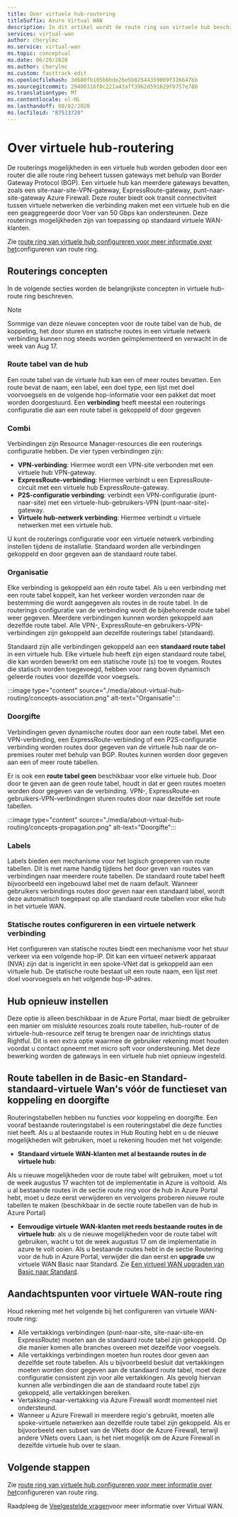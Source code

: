```yaml
---
title: Over virtuele hub-routering
titleSuffix: Azure Virtual WAN
description: In dit artikel wordt de route ring van virtuele hub beschreven
services: virtual-wan
author: cherylmc
ms.service: virtual-wan
ms.topic: conceptual
ms.date: 06/29/2020
ms.author: cherylmc
ms.custom: fasttrack-edit
ms.openlocfilehash: 3d680fb105b6bde26e5b02544359009f316647bb
ms.sourcegitcommit: 29400316f0c221a43aff3962d591629f0757e780
ms.translationtype: MT
ms.contentlocale: nl-NL
ms.lasthandoff: 08/02/2020
ms.locfileid: "87513720"
---
```

# <a name="about-virtual-hub-routing"></a>Over virtuele hub-routering

De routerings mogelijkheden in een virtuele hub worden geboden door een router die alle route ring beheert tussen gateways met behulp van Border Gateway Protocol (BGP). Een virtuele hub kan meerdere gateways bevatten, zoals een site-naar-site-VPN-gateway, ExpressRoute-gateway, punt-naar-site-gateway Azure Firewall. Deze router biedt ook transit connectiviteit tussen virtuele netwerken die verbinding maken met een virtuele hub en die een geaggregeerde door Voer van 50 Gbps kan ondersteunen. Deze routerings mogelijkheden zijn van toepassing op standaard virtuele WAN-klanten. 

Zie [route ring van virtuele hub configureren voor meer informatie over het](how-to-virtual-hub-routing.md)configureren van route ring.

## <a name="routing-concepts"></a><a name="concepts"></a>Routerings concepten

In de volgende secties worden de belangrijkste concepten in virtuele hub-route ring beschreven.

> [!NOTE]
> Sommige van deze nieuwe concepten voor de route tabel van de hub, de koppeling, het door sturen en statische routes in een virtuele netwerk verbinding kunnen nog steeds worden geïmplementeerd en verwacht in de week van Aug 17.
>

### <a name="hub-route-table"></a><a name="hub-route"></a>Route tabel van de hub

Een route tabel van de virtuele hub kan een of meer routes bevatten. Een route bevat de naam, een label, een doel type, een lijst met doel voorvoegsels en de volgende hop-informatie voor een pakket dat moet worden doorgestuurd. Een **verbinding** heeft meestal een routerings configuratie die aan een route tabel is gekoppeld of door gegeven

### <a name="connection"></a><a name="connection"></a>Combi

Verbindingen zijn Resource Manager-resources die een routerings configuratie hebben. De vier typen verbindingen zijn:

* **VPN-verbinding**: Hiermee wordt een VPN-site verbonden met een virtuele hub VPN-gateway.
* **ExpressRoute-verbinding**: Hiermee verbindt u een ExpressRoute-circuit met een virtuele hub ExpressRoute-gateway.
* **P2S-configuratie verbinding**: verbindt een VPN-configuratie (punt-naar-site) met een virtuele-hub-gebruikers-VPN (punt-naar-site)-gateway.
* **Virtuele hub-netwerk verbinding**: Hiermee verbindt u virtuele netwerken met een virtuele hub.

U kunt de routerings configuratie voor een virtuele netwerk verbinding instellen tijdens de installatie. Standaard worden alle verbindingen gekoppeld en door gegeven aan de standaard route tabel.

### <a name="association"></a><a name="association"></a>Organisatie

Elke verbinding is gekoppeld aan één route tabel. Als u een verbinding met een route tabel koppelt, kan het verkeer worden verzonden naar de bestemming die wordt aangegeven als routes in de route tabel. In de routerings configuratie van de verbinding wordt de bijbehorende route tabel weer gegeven.  Meerdere verbindingen kunnen worden gekoppeld aan dezelfde route tabel. Alle VPN-, ExpressRoute-en gebruikers-VPN-verbindingen zijn gekoppeld aan dezelfde routerings tabel (standaard).

Standaard zijn alle verbindingen gekoppeld aan een **standaard route tabel** in een virtuele hub. Elke virtuele hub heeft zijn eigen standaard route tabel, die kan worden bewerkt om een statische route (s) toe te voegen. Routes die statisch worden toegevoegd, hebben voor rang boven dynamisch geleerde routes voor dezelfde voor voegsels.

:::image type="content" source="./media/about-virtual-hub-routing/concepts-association.png" alt-text="Organisatie":::

### <a name="propagation"></a><a name="propagation"></a>Doorgifte

Verbindingen geven dynamische routes door aan een route tabel. Met een VPN-verbinding, een ExpressRoute-verbinding of een P2S-configuratie verbinding worden routes door gegeven van de virtuele hub naar de on-premises router met behulp van BGP. Routes kunnen worden door gegeven aan een of meer route tabellen.

Er is ook een **route tabel geen** beschikbaar voor elke virtuele hub. Door door te geven aan de geen route tabel, houdt in dat er geen routes moeten worden door gegeven van de verbinding. VPN-, ExpressRoute-en gebruikers-VPN-verbindingen sturen routes door naar dezelfde set route tabellen.

:::image type="content" source="./media/about-virtual-hub-routing/concepts-propagation.png" alt-text="Doorgifte":::

### <a name="labels"></a><a name="static"></a>Labels
Labels bieden een mechanisme voor het logisch groeperen van route tabellen. Dit is met name handig tijdens het door geven van routes van verbindingen naar meerdere route tabellen. De standaard route tabel heeft bijvoorbeeld een ingebouwd label met de naam default. Wanneer gebruikers verbindings routes door geven naar een standaard label, wordt deze automatisch toegepast op alle standaard route tabellen voor elke hub in het virtuele WAN. 

### <a name="configuring-static-routes-in-a-virtual-network-connection"></a><a name="static"></a>Statische routes configureren in een virtuele netwerk verbinding

Het configureren van statische routes biedt een mechanisme voor het stuur verkeer via een volgende hop-IP. Dit kan een virtueel netwerk apparaat (NVA) zijn dat is ingericht in een spoke-VNet dat is gekoppeld aan een virtuele hub. De statische route bestaat uit een route naam, een lijst met doel voorvoegsels en het volgende hop-IP-adres.

## <a name="reset-hub"></a><a name="route"></a>Hub opnieuw instellen
Deze optie is alleen beschikbaar in de Azure Portal, maar biedt de gebruiker een manier om mislukte resources zoals route tabellen, hub-router of de virtuele-hub-resource zelf terug te brengen naar de inrichtings status Rightful. Dit is een extra optie waarmee de gebruiker rekening moet houden voordat u contact opneemt met micro soft voor ondersteuning. Met deze bewerking worden de gateways in een virtuele hub niet opnieuw ingesteld. 

## <a name="route-tables-in-basic-and-standard-virtual-wans-prior-to-the-feature-set-of-association-and-propagation"></a><a name="route"></a>Route tabellen in de Basic-en Standard-standaard-virtuele Wan's vóór de functieset van koppeling en doorgifte

Routeringstabellen hebben nu functies voor koppeling en doorgifte. Een vooraf bestaande routeringstabel is een routeringstabel die deze functies niet heeft. Als u al bestaande routes in Hub Routing hebt en u de nieuwe mogelijkheden wilt gebruiken, moet u rekening houden met het volgende:

* **Standaard virtuele WAN-klanten met al bestaande routes in de virtuele hub**:

Als u nieuwe mogelijkheden voor de route tabel wilt gebruiken, moet u tot de week augustus 17 wachten tot de implementatie in Azure is voltooid. Als u al bestaande routes in de sectie route ring voor de hub in Azure Portal hebt, moet u deze eerst verwijderen en vervolgens proberen nieuwe route tabellen te maken (beschikbaar in de sectie route tabellen van de hub in Azure Portal)

* **Eenvoudige virtuele WAN-klanten met reeds bestaande routes in de virtuele hub**: als u de nieuwe mogelijkheden voor de route tabel wilt gebruiken, wacht u tot de week augustus 17 om de implementatie in azure te volt ooien. Als u bestaande routes hebt in de sectie Routering voor de hub in Azure Portal, verwijder die dan eerst en **upgrade** uw virtuele WAN Basic naar Standard. Zie [Een virtueel WAN upgraden van Basic naar Standard](upgrade-virtual-wan.md).

## <a name="virtual-wan-routing-considerations"></a><a name="considerations"></a>Aandachtspunten voor virtuele WAN-route ring

Houd rekening met het volgende bij het configureren van virtuele WAN-route ring:

* Alle vertakkings verbindingen (punt-naar-site, site-naar-site-en ExpressRoute) moeten aan de standaard route tabel zijn gekoppeld. Op die manier komen alle branches overeen met dezelfde voor voegsels.
* Alle vertakkings verbindingen moeten hun routes door geven aan dezelfde set route tabellen. Als u bijvoorbeeld besluit dat vertakkingen moeten worden door gegeven aan de standaard route tabel, moet deze configuratie consistent zijn voor alle vertakkingen. Als gevolg hiervan kunnen alle verbindingen die aan de standaard route tabel zijn gekoppeld, alle vertakkingen bereiken.
* Vertakking-naar-vertakking via Azure Firewall wordt momenteel niet ondersteund.
* Wanneer u Azure Firewall in meerdere regio's gebruikt, moeten alle spoke-virtuele netwerken aan dezelfde route tabel zijn gekoppeld. Als er bijvoorbeeld een subset van de VNets door de Azure Firewall, terwijl andere VNets overs Laan, is het niet mogelijk om de Azure Firewall in dezelfde virtuele hub over te slaan.

## <a name="next-steps"></a>Volgende stappen

Zie [route ring van virtuele hub configureren voor meer informatie over het](how-to-virtual-hub-routing.md)configureren van route ring.

Raadpleeg de [Veelgestelde vragen](virtual-wan-faq.md)voor meer informatie over Virtual WAN.
